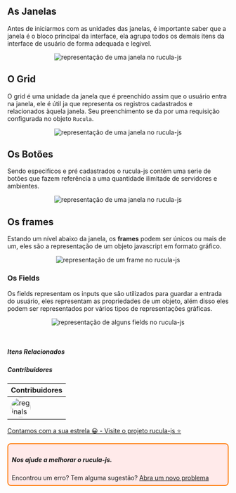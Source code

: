 ## As Janelas
Antes de iniciarmos com as unidades das janelas, é importante saber que a janela é o bloco principal da interface, ela agrupa todos os demais itens da interface de usuário de forma adequada e legivel.

<p align="center">
  <img alt="representação de uma janela no rucula-js" src="../../assets/rucula-crud-exemple.png">
</p>

## O Grid
O grid é uma unidade da janela que é preenchido assim que o usuário entra na janela, ele é útil ja que representa os registros cadastrados e relacionados àquela janela. Seu preenchimento se da por uma requisição configurada no objeto `Rucula`.

<p align="center">
  <img alt="representação de uma janela no rucula-js" src="../../assets/grid-exemple.png" style="max-height: 250px;">
</p>

## Os Botões
Sendo especificos e pré cadastrados o rucula-js contém uma serie de botões que fazem referência a uma quantidade ilimitade de servidores e ambientes.

<p align="center">
  <img alt="representação de uma janela no rucula-js" src="../../assets/buttons-exemple.png">
</p>

## Os frames
Estando um nível abaixo da janela, os **frames** podem ser únicos ou mais de um, eles são a representação de um objeto javascript em formato gráfico.

<p align="center">
  <img alt="representação de um frame no rucula-js" src="../../assets/frame-exemple.png">
</p>

### Os Fields
Os fields representam os inputs que são utilizados para guardar a entrada do usuário, eles representam as propriedades de um objeto, além disso eles podem ser representados por vários tipos de representações gráficas.

<p align="center">
  <img alt="representação de alguns fields no rucula-js" src="../../assets/fields-exemple.png">
</p>

<br>

##### Itens Relacionados

##### Contribuidores

|Contribuidores|
|-|
|<a href="https://github.com/reginaldo-marinho"><img width="45px" height="45px" style="border-radius:30px" alt="reginalso-marinho" title="TheLarkInn" src="https://avatars.githubusercontent.com/u/60780631?v=4"></a>|

<a href="https://github.com/rucula-js/rucula-js">Contamos com a sua estrela 😀 - Visite o projeto rucula-js ⭐</a>

<div style="
    border: 2px solid #ff7906;
    border-radius: 8PX;
    padding: 8px;
    background-color: #ffeaea;
    ">
    <h5>Nos ajude a melhorar o rucula-js.</h5>
    Encontrou um erro? Tem alguma sugestão?  <a href="https://github.com/rucula-js/rucula-js/issues">Abra um novo problema</a><br>    
</div>

